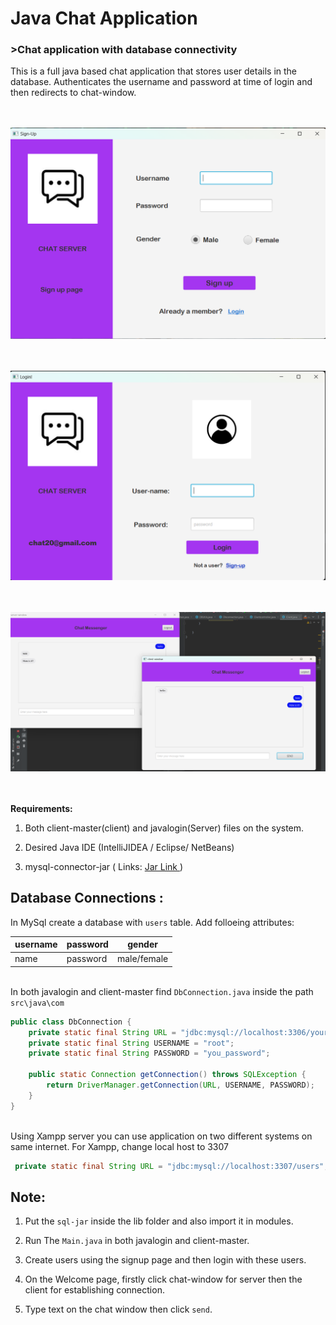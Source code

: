# Java Chat Application

### >Chat application with database connectivity

This is a full java based chat application that stores user details in the database. Authenticates the username and password at time of login and then redirects to chat-window.


\
\
![Signup](img/signup.png)

\
\
![Login](img/login.png)

\
\
![chat](img/chat.png)


\
\
**Requirements:**

1. Both client-master(client) and javalogin(Server) files on the system.

2. Desired Java IDE (IntelliJIDEA / Eclipse/ NetBeans)

3. mysql-connector-jar ( Links: [Jar Link ](https://dev.mysql.com/downloads/connector/j/ "Mysql-jar"))



## Database Connections : 

In MySql create a database with `users` table. Add folloeing attributes:

| username | password | gender |
| --- | --- | --- |
| name | password | male/female |


\
In both javalogin and client-master find `DbConnection.java` inside the path `src\java\com`


```java
public class DbConnection {
    private static final String URL = "jdbc:mysql://localhost:3306/your_database_name";
    private static final String USERNAME = "root";
    private static final String PASSWORD = "you_password";

    public static Connection getConnection() throws SQLException {
        return DriverManager.getConnection(URL, USERNAME, PASSWORD);
    }
}
```

\
Using Xampp server you can use application on two different systems on same internet. For Xampp, change local host to 3307

```java
 private static final String URL = "jdbc:mysql://localhost:3307/users";
```


## Note:
1. Put the  `sql-jar` inside the lib folder and also import it in modules.

2. Run The `Main.java` in both javalogin and client-master.

3. Create users using the signup page and then login with these users.

4. On the Welcome page, firstly click chat-window for server then the client for establishing connection.

5. Type text on the chat window then click `send`.
